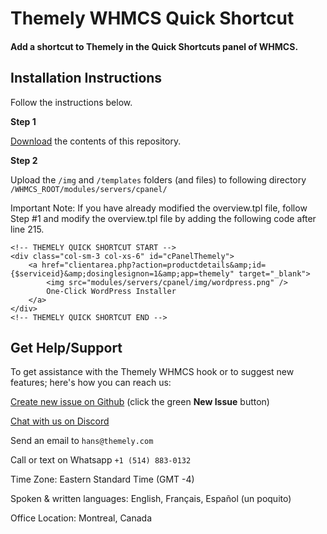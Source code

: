 # Themely WHMCS Quick Shortcut

#### Add a shortcut to Themely in the Quick Shortcuts panel of WHMCS.

## Installation Instructions

Follow the instructions below.

**Step 1**

[Download](https://github.com/ismaelyws/Themely-WHMCS-Quick-Shortcut/archive/master.zip) the contents of this repository.

**Step 2**

Upload the `/img` and `/templates` folders (and files) to following directory `/WHMCS_ROOT/modules/servers/cpanel/`

Important Note: If you have already modified the overview.tpl file, follow Step #1 and modify the overview.tpl file by adding the following code after line 215.

	<!-- THEMELY QUICK SHORTCUT START -->
	<div class="col-sm-3 col-xs-6" id="cPanelThemely">
	    <a href="clientarea.php?action=productdetails&amp;id={$serviceid}&amp;dosinglesignon=1&amp;app=themely" target="_blank">
	        <img src="modules/servers/cpanel/img/wordpress.png" />
	        One-Click WordPress Installer
	    </a>
	</div>
	<!-- THEMELY QUICK SHORTCUT END -->

## Get Help/Support

To get assistance with the Themely WHMCS hook or to suggest new features; here's how you can reach us:

[Create new issue on Github](https://github.com/ismaelyws/themely-whmcs-hook/issues) (click the green **New Issue** button)

[Chat with us on Discord](https://discord.gg/f3m2Pmp)

Send an email to `hans@themely.com`

Call or text on Whatsapp `+1 (514) 883-0132`

Time Zone: Eastern Standard Time (GMT -4)

Spoken & written languages: English, Français, Español (un poquito)

Office Location: Montreal, Canada